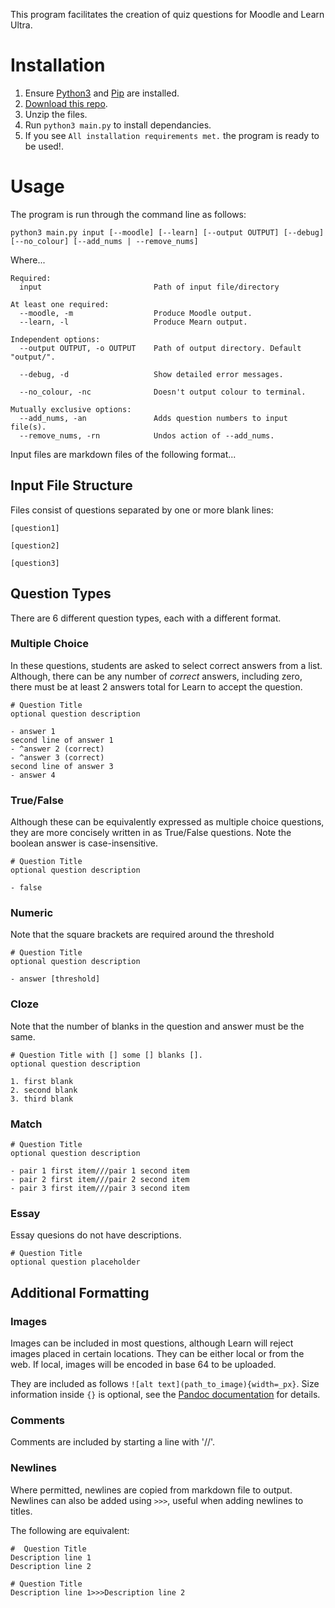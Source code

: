 This program facilitates the creation of quiz questions for Moodle and Learn Ultra.
# Installation
1. Ensure [Python3](https://www.python.org/) and [Pip](https://pypi.org/project/pip/) are installed.
2. [Download this repo](https://github.com/lewisforbes/ug5-project/archive/refs/heads/main.zip).
3. Unzip the files.
4. Run `python3 main.py` to install dependancies.
5. If you see `All installation requirements met.` the program is ready to be used!.

# Usage

The program is run through the command line as follows:

`python3 main.py input [--moodle] [--learn] [--output OUTPUT] [--debug] [--no_colour] [--add_nums | --remove_nums]`

Where...

```
Required:
  input                         Path of input file/directory

At least one required:
  --moodle, -m                  Produce Moodle output.
  --learn, -l                   Produce Mearn output.

Independent options:
  --output OUTPUT, -o OUTPUT    Path of output directory. Default "output/".

  --debug, -d                   Show detailed error messages.

  --no_colour, -nc              Doesn't output colour to terminal.

Mutually exclusive options:
  --add_nums, -an               Adds question numbers to input file(s).
  --remove_nums, -rn            Undos action of --add_nums.
```


Input files are markdown files of the following format...
## Input File Structure
Files consist of questions separated by one or more blank lines:

```
[question1]

[question2]

[question3]
```

## Question Types
There are 6 different question types, each with a different format.

### Multiple Choice
In these questions, students are asked to select correct answers from a list. Although, there can be any number of *correct* answers, including zero, there must be at least 2 answers total for Learn to accept the question.

```
# Question Title
optional question description

- answer 1
second line of answer 1
- ^answer 2 (correct)
- ^answer 3 (correct)
second line of answer 3
- answer 4
```

### True/False
Although these can be equivalently expressed as multiple choice questions, they are more concisely written in as True/False questions. 
Note the boolean answer is case-insensitive.

```
# Question Title
optional question description

- false
```

### Numeric
Note that the square brackets are required around the threshold

```
# Question Title
optional question description

- answer [threshold]
```

### Cloze
Note that the number of blanks in the question and answer must be the same.

```
# Question Title with [] some [] blanks [].
optional question description

1. first blank
2. second blank
3. third blank
```

### Match
```
# Question Title
optional question description

- pair 1 first item///pair 1 second item
- pair 2 first item///pair 2 second item
- pair 3 first item///pair 3 second item
```

### Essay
Essay quesions do not have descriptions.
```
# Question Title
optional question placeholder
```

## Additional Formatting
### Images
Images can be included in most questions, although Learn will reject images placed in certain locations. 
They can be either local or from the web. If local, images will be encoded in base 64 to be uploaded.

They are included as follows `![alt text](path_to_image){width=_px}`. Size information inside `{}` is optional, see the [Pandoc documentation](https://pandoc.org/MANUAL.html#extension-link_attributes) for details. 

### Comments
Comments are included by starting a line with '//'.

### Newlines
Where permitted, newlines are copied from markdown file to output. Newlines can also be added using `>>>`, useful when adding newlines to titles.

The following are equivalent:
```
#  Question Title
Description line 1
Description line 2
```
```
# Question Title
Description line 1>>>Description line 2
```
